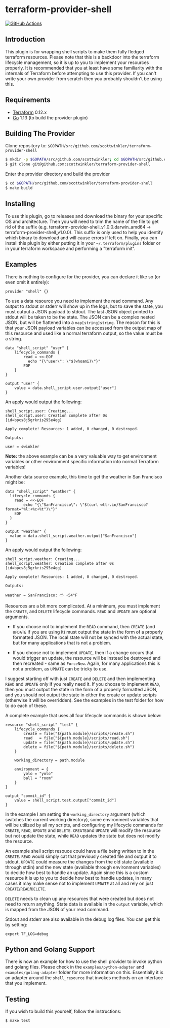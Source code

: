 # terraform-provider-shell
[![GitHub Actions](https://img.shields.io/endpoint.svg?url=https%3A%2F%2Factions-badge.atrox.dev%2Fatrox%2Fsync-dotenv%2Fbadge)](https://actions-badge.atrox.dev/atrox/sync-dotenv/goto)
## Introduction
This plugin is for wrapping shell scripts to make them fully fledged terraform resources. Please note that this is a backdoor into the terraform lifecycle management, so it is up to you to implement your resources properly. It is recommended that you at least have some familiarity with the internals of Terraform before attempting to use this provider. If you can't write your own provider from scratch then you probably shouldn't be using this.


## Requirements

-	[Terraform](https://www.terraform.io/downloads.html) 0.12.x
-	[Go](https://golang.org/doc/install) 1.13 (to build the provider plugin)

## Building The Provider

Clone repository to: `$GOPATH/src/github.com/scottwinkler/terraform-provider-shell`

```sh
$ mkdir -p $GOPATH/src/github.com/scottwinkler; cd $GOPATH/src/github.com/scottwinkler
$ git clone git@github.com:scottwinkler/terraform-provider-shell
```

Enter the provider directory and build the provider

```sh
$ cd $GOPATH/src/github.com/scottwinkler/terraform-provider-shell
$ make build
```

## Installing
To use this plugin, go to releases and download the binary for your specific OS and architecture. Then you will need to trim the name of the file to get rid of the suffix (e.g. terraform-provider-shell_v1.0.0.darwin_amd64 -> terraform-provider-shell_v1.0.0). This suffix is only used to help you identify which binary to download and will cause errors if left on. Finally, you can install this plugin by either putting it in your `~/.terraform/plugins` folder or in your terraform workspace and performing a "terraform init".

## Examples
There is nothing to configure for the provider, you can declare it like so (or even omit it entirely):

```
provider "shell" {}
```
To use a data resource you need to implement the read command. Any output to stdout or stderr will show up in the logs, but to save the state, you must output a JSON payload to stdout. The last JSON object printed to stdout will be taken to be the state. The JSON can be a complex nested JSON, but will be flattened into a `map[string]string`. The reason for this is that your JSON payload variables can be accessed from the output map of this resource and used like a normal terraform output, so the value must be a string.

```
data "shell_script" "user" {
	lifecycle_commands {
		read = <<-EOF
		  echo "{\"user\": \"$(whoami)\"}"
		EOF
	}
}

output "user" {
	value = data.shell_script.user.output["user"]
}
```

An apply would output the following:

```
shell_script.user: Creating...
shell_script.user: Creation complete after 0s [id=bpcs8j5grkris295e4qg]

Apply complete! Resources: 1 added, 0 changed, 0 destroyed.

Outputs:

user = swinkler
```
**Note:** the above example can be a very valuable way to get environment variables or other environment specific information into normal Terraform variables!

Another data source example, this time to get the weather in San Francisco might be:

```
data "shell_script" "weather" {
  lifecycle_commands {
    read = <<-EOF
        echo "{\"SanFrancisco\": \"$(curl wttr.in/SanFrancisco?format="%l:+%c+%t")\"}"
    EOF
  }
}

output "weather" {
  value = data.shell_script.weather.output["SanFrancisco"]
}
```

An apply would output the following:

```
shell_script.weather: Creating...
shell_script.weather: Creation complete after 0s [id=bpcs8j5grkris295e4qg]

Apply complete! Resources: 1 added, 0 changed, 0 destroyed.

Outputs:

weather = SanFrancisco: ⛅️ +54°F
```
Resources are a bit more complicated. At a minimum, you must implement the `CREATE`, and `DELETE` lifecycle commands. `READ` and `UPDATE` are optional arguments.

* If you choose not to implement the `READ` command, then `CREATE` (and `UPDATE` if you are using it) must output the state in the form of a properly formatted JSON. The local state will not be synced with the actual state, but for many applications that is not a problem.

* If you choose not to implement `UPDATE`, then if a change occurs that would trigger an update, the resource will be instead be destroyed and then recreated - same as `ForceNew`. Again, for many applications this is not a problem, as `UPDATE` can be tricky to use. 

I suggest starting off with just `CREATE` and `DELETE` and then implementing `READ` and `UPDATE` only if you really need it. If you choose to implement `READ`, then you must output the state in the form of a properly formatted JSON, and you should not output the state in either the create or update scripts (otherwise it will be overridden). See the examples in the test folder for how to do each of these.

A complete example that uses all four lifecycle commands is shown below:

	resource "shell_script" "test" {
		lifecycle_commands {
			create = file("${path.module}/scripts/create.sh")
			read   = file("${path.module}/scripts/read.sh")
			update = file("${path.module}/scripts/update.sh")
			delete = file("${path.module}/scripts/delete.sh")
		}

		working_directory = path.module

		environment = {
			yolo = "yolo"
			ball = "room"
		}
	}

	output "commit_id" {
		value = shell_script.test.output["commit_id"]
	}

In the example I am setting the `working_directory` argument (which switches the current working directory), some environment variables that will be utilized by all my scripts, and configuring my lifecycle commands for `CREATE`, `READ`, `UPDATE` and `DELETE`. `CREATE`and `UPDATE` will modify the resource but not update the state, while `READ` updates the state but does not modify the resource.

An example shell script resouce could have a file being written to in the `CREATE`. `READ` would simply cat that previously created file and output it to stdout. `UPDATE` could measure the changes from the old state (available through stdin) and the new state (available through environment variables) to decide how best to handle an update. Again since this is a custom resource it is up to you to decide how best to handle updates, in many cases it may make sense not to implement `UPDATE` at all and rely on just `CREATE`/`READ`/`DELETE`.

`DELETE` needs to clean up any resources that were created but does not need to return anything. State data is available in the `output` variable, which is mapped from the JSON of your read command.

Stdout and stderr are also available in the debug log files. You can get this by setting:

```
export TF_LOG=debug
```

## Python and Golang Support
There is now an example for how to use the shell provider to invoke python and golang files. Please check in the `examples/python-adapter` and `examples/golang-adapter` folder for more information on this. Essentially it is an adapter around the `shell_resource` that invokes methods on an interface that you implement.

## Testing
If you wish to build this yourself, follow the instructions:

```sh
$ make test
```

